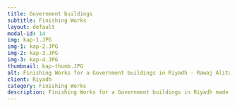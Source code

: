 ```yaml
---
title: Government buildings
subtitle: Finishing Works
layout: default
modal-id: 14
img: kap-1.JPG
img-1: kap-2.JPG
img-2: kap-3.JPG
img-3: kap-4.JPG
thumbnail: kap-thumb.JPG
alt: Finishing Works for a Government buildings in Riyadh - Rawaj Alitaqan Consturcion Company in KSA
client: Riyadh
category: Finishing Works
description: Finishing Works for a Government buildings in Riyadh made by our team.
---
```

